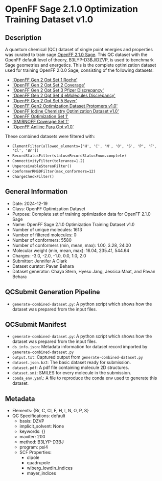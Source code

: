 # OpenFF Sage 2.1.0 Optimization Training Dataset v1.0

## Description

A quantum chemical (QC) dataset of single point energies and properties was curated to train sage 
[OpenFF 2.1.0 Sage](https://github.com/openforcefield/sage-2.1.0/). This QC dataset with the OpenFF default level of theory, B3LYP-D3BJ/DZVP, is 
used to benchmark Sage geometries and energetics. This is the complete optimization dataset used 
for training OpenFF 2.0.0 Sage, consisting of the following datasets:

 - ['OpenFF Gen 2 Opt Set 1 Roche'](https://github.com/openforcefield/qca-dataset-submission/tree/7f8ed2ab6c8acc4521c8ca45ff4f587b20f0bcda/submissions/2020-03-20-OpenFF-Gen-2-Optimization-Set-1-Roche)
 - ['OpenFF Gen 2 Opt Set 2 Coverage'](https://github.com/openforcefield/qca-dataset-submission/tree/7f8ed2ab6c8acc4521c8ca45ff4f587b20f0bcda/submissions/2020-03-20-OpenFF-Gen-2-Optimization-Set-2-Coverage)
 - ['OpenFF Gen 2 Opt Set 3 Pfizer Discrepancy'](https://github.com/openforcefield/qca-dataset-submission/tree/7f8ed2ab6c8acc4521c8ca45ff4f587b20f0bcda/submissions/2020-03-20-OpenFF-Gen-2-Optimization-Set-3-Pfizer-Discrepancy)
 - ['OpenFF Gen 2 Opt Set 4 eMolecules Discrepancy'](https://github.com/openforcefield/qca-dataset-submission/tree/7f8ed2ab6c8acc4521c8ca45ff4f587b20f0bcda/submissions/2020-03-12-OpenFF-Gen-2-Torsion-Set-4-eMolecules-Discrepancy)
 - ['OpenFF Gen 2 Opt Set 5 Bayer'](https://github.com/openforcefield/qca-dataset-submission/tree/7f8ed2ab6c8acc4521c8ca45ff4f587b20f0bcda/submissions/2020-03-20-OpenFF-Gen-2-Optimization-Set-5-Bayer)
 - ['OpenFF Gen2 Optimization Dataset Protomers v1.0'](https://github.com/openforcefield/qca-dataset-submission/tree/7f8ed2ab6c8acc4521c8ca45ff4f587b20f0bcda/submissions/2021-12-21-OpenFF-Gen2-Optimization-Set-Protomers)
 - ['OpenFF Iodine Chemistry Optimization Dataset v1.0'](https://github.com/openforcefield/qca-dataset-submission/tree/7f8ed2ab6c8acc4521c8ca45ff4f587b20f0bcda/submissions/2022-07-27-OpenFF-iodine-optimization-set)
 - ['OpenFF Optimization Set 1'](https://github.com/openforcefield/qca-dataset-submission/tree/7f8ed2ab6c8acc4521c8ca45ff4f587b20f0bcda/submissions/2019-05-16-Roche-Optimization_Set)
 - ['SMIRNOFF Coverage Set 1'](https://github.com/openforcefield/qca-dataset-submission/tree/7f8ed2ab6c8acc4521c8ca45ff4f587b20f0bcda/submissions/2020-03-20-OpenFF-Gen-2-Optimization-Set-2-Coverage)
 - ['OpenFF Aniline Para Opt v1.0'](https://github.com/openforcefield/qca-dataset-submission/tree/7f8ed2ab6c8acc4521c8ca45ff4f587b20f0bcda/submissions/2021-04-02-OpenFF-Aniline-Para-Opt-v1.0)

These combined datasets were filtered with:

- `ElementFilter(allowed_elements=['H', 'C', 'N', 'O', 'S', 'P', 'F', 'Cl', 'Br'])`
- `RecordStatusFilter(status=RecordStatusEnum.complete)`
- `ConnectivityFilter(tolerance=1.2)`
- `UnperceivableStereoFilter()`
- `ConformerRMSDFilter(max_conformers=12)`
- `ChargeCheckFilter()`

## General Information

* Date: 2024-12-19
* Class: OpenFF Optimization Dataset
* Purpose: Complete set of training optimization data for OpenFF 2.1.0 Sage
* Name: OpenFF Sage 2.1.0 Optimization Training Dataset v1.0
* Number of unique molecules: 1613
* Number of filtered molecules: 0
* Number of conformers: 5580
* Number of conformers (min, mean, max): 1.00, 3.28, 24.00
* Molecular weight (min, mean, max): 16.04, 235.41, 544.64
* Charges: -3.0, -2.0, -1.0, 0.0, 1.0, 2.0
* Submitter: Jennifer A Clark
* Dataset curator: Pavan Behara
* Dataset generator: Chaya Stern, Hyesu Jang, Jessica Maat, and Pavan Behara

## QCSubmit Generation Pipeline

* `generate-combined-dataset.py`: A python script which shows how the dataset was prepared from the input files.


## QCSubmit Manifest

* `generate-combined-dataset.py`: A python script which shows how the dataset was prepared from the input files.
* `ds_info.json`: Metadata information for dataset record imported by `generate-combined-dataset.py`
* `output.txt`: Captured output from `generate-combined-dataset.py`
* `dataset.json.bz2`: The basic dataset ready for submission.
* `dataset.pdf`: A pdf file containing molecule 2D structures.
* `dataset.smi`: SMILES for every molecule in the submission.
* `conda_env.yaml`: A file to reproduce the conda env used to generate this dataset.


## Metadata

* Elements: {Br, C, Cl, F, H, I, N, O, P, S}
* QC Specifications: default
  * basis: DZVP
  * implicit_solvent: None
  * keywords: {}
  * maxiter: 200
  * method: B3LYP-D3BJ
  * program: psi4
  * SCF Properties:
    * dipole
    * quadrupole
    * wiberg_lowdin_indices
    * mayer_indices
